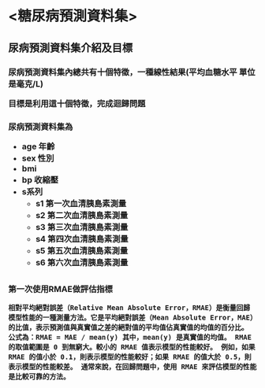 <h1><糖尿病預測資料集>
<h2>尿病預測資料集介紹及目標  
<h3>尿病預測資料集內總共有十個特徵，一種線性結果(平均血糖水平 單位是毫克/L) 
 
目標是利用這十個特徵，完成迴歸問題  
 
<h3>尿病預測資料集為  

* age 年齡
* sex 性別
* bmi 
* bp 收縮壓
* s系列
  * s1 第一次血清胰島素測量
  * s2 第二次血清胰島素測量
  * s3 第三次血清胰島素測量
  * s4 第四次血清胰島素測量
  * s5 第五次血清胰島素測量
  * s6 第六次血清胰島素測量
  
  
<h2>
<h3>第一次使用RMAE做評估指標  
 
`
相對平均絕對誤差（Relative Mean Absolute Error，RMAE）是衡量回歸模型性能的一種測量方法。它是平均絕對誤差（Mean Absolute Error，MAE）的比值，表示預測值與真實值之差的絕對值的平均值佔真實值的均值的百分比。
公式為：RMAE = MAE / mean(y)
其中，mean(y) 是真實值的均值。
RMAE 的取值範圍是 0 到無窮大。較小的 RMAE 值表示模型的性能較好。
例如，如果 RMAE 的值小於 0.1，則表示模型的性能較好；如果 RMAE 的值大於 0.5，則表示模型的性能較差。
通常來說，在回歸問題中，使用 RMAE 來評估模型的性能是比較可靠的方法。
`
